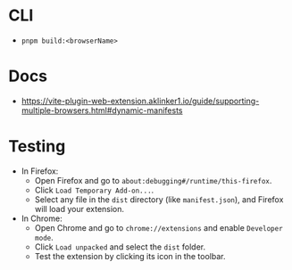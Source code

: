 # CLI 

- `pnpm build:<browserName>`

# Docs 

- https://vite-plugin-web-extension.aklinker1.io/guide/supporting-multiple-browsers.html#dynamic-manifests

# Testing 

- In Firefox:
  - Open Firefox and go to `about:debugging#/runtime/this-firefox`.
  - Click `Load Temporary Add-on...`.
  - Select any file in the `dist` directory (like `manifest.json`), and Firefox will load your extension.
- In Chrome:
  - Open Chrome and go to `chrome://extensions` and enable `Developer mode`.
  - Click `Load unpacked` and select the `dist` folder.
  - Test the extension by clicking its icon in the toolbar.